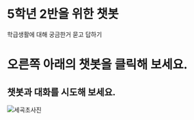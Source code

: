 # 5학년 2반을 위한 챗봇
 학급생활에 대해 궁금한거 묻고 답하기

# 오른쪽 아래의 챗봇을 클릭해 보세요.
## 챗봇과 대화를 시도해 보세요.
![세곡초사진](https://user-images.githubusercontent.com/81296972/118234662-9fab5300-b4ce-11eb-85e0-276eead18ece.png)






